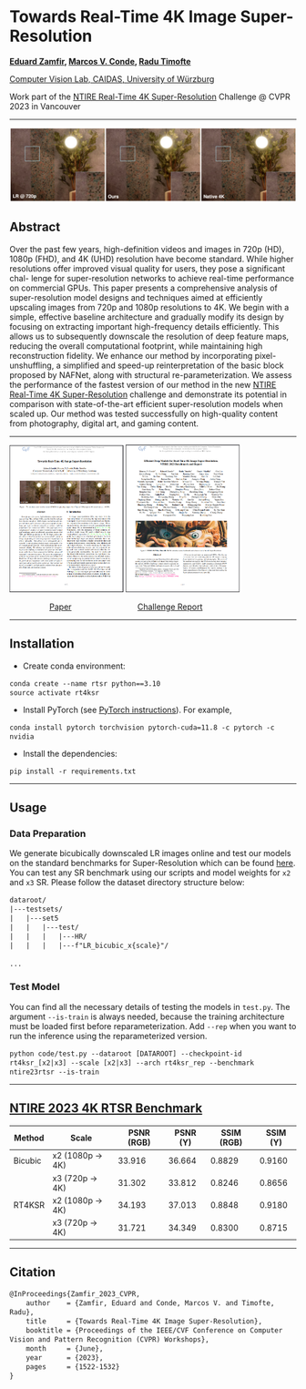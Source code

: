 # Towards Real-Time 4K Image Super-Resolution

**[Eduard Zamfir](https://scholar.google.com/citations?hl=en&user=5-FIWKoAAAAJ), [Marcos V. Conde](https://scholar.google.com/citations?user=NtB1kjYAAAAJ&hl=en), [Radu Timofte](https://scholar.google.com/citations?user=u3MwH5kAAAAJ&hl=en)**

[Computer Vision Lab, CAIDAS, University of Würzburg](https://www.informatik.uni-wuerzburg.de/computervision/home/)

Work part of the [NTIRE Real-Time 4K Super-Resolution](https://cvlai.net/ntire/2023/) Challenge @ CVPR 2023 in Vancouver

----
<img src="assets/rt4ksr_teaser.png" width="1000" />

## Abstract
Over the past few years, high-definition videos and images in 720p (HD), 1080p (FHD), and 4K (UHD) resolution have become standard. While higher resolutions offer improved visual quality for users, they pose a significant chal- lenge for super-resolution networks to achieve real-time performance on commercial GPUs. This paper presents a comprehensive analysis of super-resolution model designs and techniques aimed at efficiently upscaling images from 720p and 1080p resolutions to 4K. We begin with a simple, effective baseline architecture and gradually modify its design by focusing on extracting important high-frequency details efficiently. This allows us to subsequently downscale the resolution of deep feature maps, reducing the overall computational footprint, while maintaining high reconstruction fidelity. We enhance our method by incorporating pixel-unshuffling, a simplified and speed-up reinterpretation of the basic block proposed by NAFNet, along with structural re-parameterization. We assess the performance of the fastest version of our method in the new [NTIRE Real-Time 4K Super-Resolution](https://cvlai.net/ntire/2023/) challenge and demonstrate its potential in comparison with state-of-the-art efficient super-resolution models when scaled up. Our method was tested successfully on high-quality content from photography, digital art, and gaming content.

----

<a href="https://openaccess.thecvf.com/content/CVPR2023W/NTIRE/html/Zamfir_Towards_Real-Time_4K_Image_Super-Resolution_CVPRW_2023_paper.html"><img src="assets/paper.png" width="200" border="0"></a>  <a href="https://openaccess.thecvf.com/content/CVPR2023W/NTIRE/html/Conde_Efficient_Deep_Models_for_Real-Time_4K_Image_Super-Resolution._NTIRE_2023_CVPRW_2023_paper.html"><img src="assets/report.png" width="200" border="0"></a>

&ensp;&ensp;&emsp;&emsp;&emsp;&emsp;[Paper](https://openaccess.thecvf.com/content/CVPR2023W/NTIRE/html/Zamfir_Towards_Real-Time_4K_Image_Super-Resolution_CVPRW_2023_paper.html)
&ensp;&ensp;&emsp;&emsp;&emsp;&emsp;&emsp;&emsp;&emsp;[Challenge Report](https://openaccess.thecvf.com/content/CVPR2023W/NTIRE/html/Conde_Efficient_Deep_Models_for_Real-Time_4K_Image_Super-Resolution._NTIRE_2023_CVPRW_2023_paper.html)

---
## Installation

- Create conda environment:
```
conda create --name rtsr python==3.10
source activate rt4ksr
```
- Install PyTorch (see [PyTorch instructions](https://pytorch.org/get-started/locally/)). For example,
```
conda install pytorch torchvision pytorch-cuda=11.8 -c pytorch -c nvidia
```
- Install the dependencies:
```
pip install -r requirements.txt
````

----
## Usage

### Data Preparation
We generate bicubically downscaled LR images online and test our models on the standard benchmarks for Super-Resolution which can be found [here](https://cvnote.ddlee.cc/2019/09/22/image-super-resolution-datasets). You can test any SR benchmark using our scripts and model weights for `x2` and `x3` SR. Please follow the dataset directory structure below:
````
dataroot/
|---testsets/
|   |---set5
|   |   |---test/
|   |   |   |---HR/
|   |   |   |---f"LR_bicubic_x{scale}"/

...
````

### Test Model
You can find all the necessary details of testing the models in `test.py`. The argument `--is-train` is always needed, because the training architecture must be loaded first before reparameterization. Add `--rep` when you want to run the inference using the reparameterized version.

````
python code/test.py --dataroot [DATAROOT] --checkpoint-id rt4ksr_[x2|x3] --scale [x2|x3] --arch rt4ksr_rep --benchmark ntire23rtsr --is-train
````

---
## [NTIRE 2023 4K RTSR Benchmark](https://github.com/eduardzamfir/NTIRE23-RTSR)


| Method  | Scale            |PSNR (RGB)| PSNR (Y)| SSIM (RGB) | SSIM (Y) |
|---------|------------------|----------|---------|------------|----------|
| Bicubic | x2 (1080p -> 4K) | 33.916   | 36.664  |  0.8829    | 0.9160   |
|         | x3 (720p -> 4K)  | 31.302   | 33.812  |  0.8246    | 0.8656   |
| RT4KSR  | x2 (1080p -> 4K) | 34.193   | 37.013  | 0.8848     | 0.9180   |              
|         | x3 (720p -> 4K)  | 31.721   | 34.349  | 0.8300     | 0.8715   |

---
## Citation
```
@InProceedings{Zamfir_2023_CVPR,
    author    = {Zamfir, Eduard and Conde, Marcos V. and Timofte, Radu},
    title     = {Towards Real-Time 4K Image Super-Resolution},
    booktitle = {Proceedings of the IEEE/CVF Conference on Computer Vision and Pattern Recognition (CVPR) Workshops},
    month     = {June},
    year      = {2023},
    pages     = {1522-1532}
}
```
